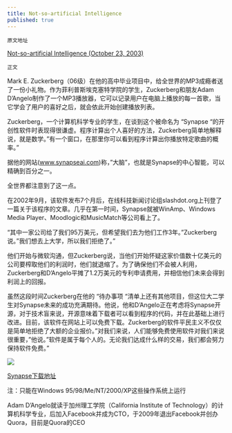 ```yaml
---
title: Not-so-artificial Intelligence
published: true
---
```


`原文地址`

[Not-so-artificial Intelligence (October 23, 2003)](https://www.thecrimson.com/article/2003/10/23/not-so-artificial-intelligence-for-his-high-school/)

`正文`

Mark E. Zuckerberg（06级）在他的高中毕业项目中，给全世界的MP3成瘾者送了一份小礼物。作为菲利普斯埃克塞特学院的学生，Zuckerberg和朋友Adam D’Angelo制作了一个MP3播放器，它可以记录用户在电脑上播放的每一首歌，当它学会了用户的喜好之后，就会依此开始创建播放列表。

Zuckerberg，一个计算机科学专业的学生，在谈到这个被命名为 “Synapse “的开创性软件时表现得很谦虚。程序计算出个人喜好的方法，Zuckerberg简单地解释说，就是数学。”有一个窗口，在那里你可以看到程序计算出你播放特定歌曲的概率。”

据他的网站(www.synapseai.com)称，”大脑”，也就是Synapse的中心智能，可以精确到百分之一。

全世界都注意到了这一点。

在2002年9月，该软件发布7个月后，在线科技新闻讨论组slashdot.org上刊登了一篇关于该程序的文章。几乎在第一时间，Synapse就被WinAmp、Windows Media Player、Moodlogic和MusicMatch等公司看上了。

“其中一家公司给了我们95万美元，但希望我们去为他们工作3年。”Zuckerberg说。”我们想去上大学，所以我们拒绝了。”

他们开始与微软沟通，但Zuckerberg说，当他们开始怀疑这家价值数十亿美元的公司要榨取他们的利润时，他们就退缩了。为了确保他们不会被人利用，Zuckerberg和D’Angelo平摊了1.2万美元的专利申请费用，并相信他们未来会得到利润上的回报。

虽然这段时间Zuckerberg在他的 “待办事项 “清单上还有其他项目，但这位大二学生对Synapse未来的成功充满期待。他说，他和D’Angelo正在考虑将Synapse开源，对于技术盲来说，开源意味着下载者可以看到程序的代码，并在此基础上进行改进。目前，该软件在网站上可以免费下载。Zuckerberg的软件平民主义不仅仅是简单地拒绝了大额的企业报价。”对我们来说，人们能够免费使用软件对我们来说很重要，”他说。”软件是属于每个人的。无论我们达成什么样的交易，我们都会努力保持软件免费。”

![](https://thesocialnetworkinbox.files.wordpress.com/2020/05/122908_4036.jpg)

[Synapse下载地址](https://download.cnet.com/Synapse-Media-Player/3000-2139_4-10152971.html)

注：只能在Windows 95/98/Me/NT/2000/XP这些操作系统上运行

Adam D’Angelo就读于加州理工学院（California Institute of Technology）的计算机科学专业，后加入Facebook并成为CTO，于2009年退出Facebook并创办Quora，目前是Quora的CEO
